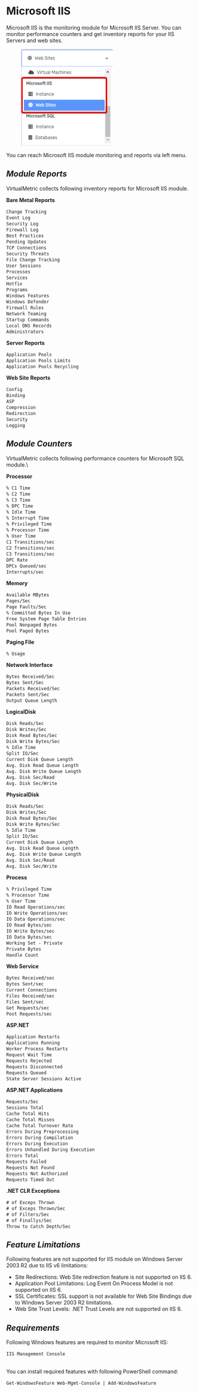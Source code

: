 # Microsoft IIS

Microsoft IIS is the monitoring module for Microsoft IIS Server. You can monitor performance counters and get inventory reports for your IIS Servers and web sites.

<div align="left">

<figure><img src="../../.gitbook/assets/image (46).png" alt=""><figcaption></figcaption></figure>

</div>

You can reach Microsoft IIS module monitoring and reports via left menu.

## _**Module Reports**_

VirtualMetric collects following inventory reports for Microsoft IIS module.

**Bare Metal Reports**

```markup
Change Tracking
Event Log
Security Log
Firewall Log
Best Practices
Pending Updates
TCP Connections         
Security Threats         
File Change Tracking
User Sessions
Processes
Services
Hotfix
Programs
Windows Features         
Windows Defender
Firewall Rules
Network Teaming
Startup Commands
Local DNS Records
Administrators
```

**Server Reports**

```markup
Application Pools
Application Pools Limits
Application Pools Recycling
```

**Web Site Reports**

```markup
Config
Binding
ASP
Compression
Redirection
Security
Logging
```

## _**Module Counters**_

VirtualMetric collects following performance counters for Microsoft SQL module.\


**Processor**

```markup
% C1 Time
% C2 Time
% C3 Time
% DPC Time
% Idle Time
% Interrupt Time
% Privileged Time
% Processor Time
% User Time
C1 Transitions/sec
C2 Transitions/sec
C3 Transitions/sec
DPC Rate
DPCs Queued/sec
Interrupts/sec
```

**Memory**

```markup
Available MBytes
Pages/Sec
Page Faults/Sec
% Committed Bytes In Use
Free System Page Table Entries
Pool Nonpaged Bytes
Pool Paged Bytes
```

**Paging File**

```markup
% Usage
```

**Network Interface**

```markup
Bytes Received/Sec
Bytes Sent/Sec
Packets Received/Sec
Packets Sent/Sec
Output Queue Length
```

**LogicalDisk**

```markup
Disk Reads/Sec
Disk Writes/Sec
Disk Read Bytes/Sec
Disk Write Bytes/Sec
% Idle Time
Split IO/Sec
Current Disk Queue Length
Avg. Disk Read Queue Length
Avg. Disk Write Queue Length
Avg. Disk Sec/Read
Avg. Disk Sec/Write
```

**PhysicalDisk**

```markup
Disk Reads/Sec
Disk Writes/Sec
Disk Read Bytes/Sec
Disk Write Bytes/Sec
% Idle Time
Split IO/Sec
Current Disk Queue Length
Avg. Disk Read Queue Length
Avg. Disk Write Queue Length
Avg. Disk Sec/Read
Avg. Disk Sec/Write
```

**Process**

```markup
% Privileged Time
% Processor Time
% User Time
IO Read Operations/sec
IO Write Operations/sec
IO Data Operations/sec
IO Read Bytes/sec
IO Write Bytes/sec
IO Data Bytes/sec
Working Set - Private
Private Bytes
Handle Count
```

**Web Service**

```markup
Bytes Received/sec
Bytes Sent/sec
Current Connections
Files Received/sec
Files Sent/sec
Get Requests/sec
Post Requests/sec
```

**ASP.NET**

```markup
Application Restarts
Applications Running
Worker Process Restarts
Request Wait Time
Requests Rejected
Requests Disconnected
Requests Queued
State Server Sessions Active
```

**ASP.NET Applications**

```markup
Requests/Sec
Sessions Total
Cache Total Hits
Cache Total Misses
Cache Total Turnover Rate
Errors During Preprocessing
Errors During Compilation
Errors During Execution
Errors Unhandled During Execution
Errors Total
Requests Failed
Requests Not Found
Requests Not Authorized
Requests Timed Out
```

**.NET CLR Exceptions**

```markup
# of Exceps Thrown
# of Exceps Thrown/Sec
# of Filters/Sec
# of Finallys/Sec
Throw to Catch Depth/Sec
```

## _**Feature Limitations**_

Following features are not supported for IIS module on Windows Server 2003 R2 due to IIS v6 limitations:

* Site Redirections: Web Site redirection feature is not supported on IIS 6.
* Application Pool Limitations: Log Event On Process Model is not supported on IIS 6.
* SSL Certificates: SSL support is not available for Web Site Bindings due to Windows Server 2003 R2 limitations.
* Web Site Trust Levels: .NET Trust Levels are not supported on IIS 6.

## _**Requirements**_

Following Windows features are required to monitor Microsoft IIS:

```markup
IIS Management Console
```

\
You can install required features with following PowerShell command:

```markup
Get-WindowsFeature Web-Mgmt-Console | Add-WindowsFeature
```
